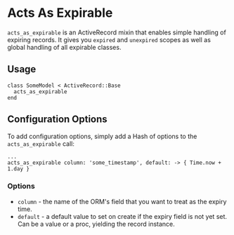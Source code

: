Acts As Expirable
=================

`acts_as_expirable` is an ActiveRecord mixin that enables simple handling of expiring records. It gives you `expired` and `unexpired` scopes as well as global handling of all expirable classes.

## Usage

```
class SomeModel < ActiveRecord::Base
  acts_as_expirable
end
```

## Configuration Options

To add configuration options, simply add a Hash of options to the `acts_as_expirable` call:

```
...
acts_as_expirable column: 'some_timestamp', default: -> { Time.now + 1.day }
```

### Options

* `column` - the name of the ORM's field that you want to treat as the expiry time.
* `default` - a default value to set on create if the expiry field is not yet set. Can be a value or a proc, yielding the record instance.

